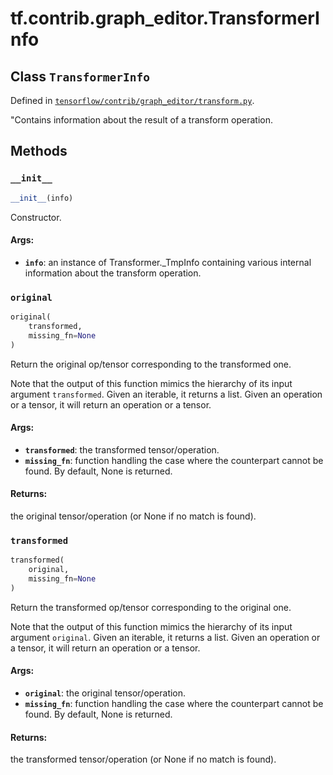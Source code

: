 <div itemscope itemtype="http://developers.google.com/ReferenceObject">
<meta itemprop="name" content="tf.contrib.graph_editor.TransformerInfo" />
<meta itemprop="property" content="__init__"/>
<meta itemprop="property" content="original"/>
<meta itemprop="property" content="transformed"/>
</div>

# tf.contrib.graph_editor.TransformerInfo

## Class `TransformerInfo`





Defined in [`tensorflow/contrib/graph_editor/transform.py`](https://www.tensorflow.org/code/tensorflow/contrib/graph_editor/transform.py).

"Contains information about the result of a transform operation.

## Methods

<h3 id="__init__"><code>__init__</code></h3>

``` python
__init__(info)
```

Constructor.

#### Args:

* <b>`info`</b>: an instance of Transformer._TmpInfo containing various internal
    information about the transform operation.

<h3 id="original"><code>original</code></h3>

``` python
original(
    transformed,
    missing_fn=None
)
```

Return the original op/tensor corresponding to the transformed one.

Note that the output of this function mimics the hierarchy
of its input argument `transformed`.
Given an iterable, it returns a list. Given an operation or a tensor,
it will return an operation or a tensor.

#### Args:

* <b>`transformed`</b>: the transformed tensor/operation.
* <b>`missing_fn`</b>: function handling the case where the counterpart
    cannot be found. By default, None is returned.

#### Returns:

  the original tensor/operation (or None if no match is found).

<h3 id="transformed"><code>transformed</code></h3>

``` python
transformed(
    original,
    missing_fn=None
)
```

Return the transformed op/tensor corresponding to the original one.

Note that the output of this function mimics the hierarchy
of its input argument `original`.
Given an iterable, it returns a list. Given an operation or a tensor,
it will return an operation or a tensor.

#### Args:

* <b>`original`</b>: the original tensor/operation.
* <b>`missing_fn`</b>: function handling the case where the counterpart
    cannot be found. By default, None is returned.

#### Returns:

  the transformed tensor/operation (or None if no match is found).



